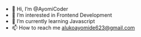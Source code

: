 - 👋 Hi, I’m @AyomiCoder
- 👀 I’m interested in Frontend Development
- 🌱 I’m currently learning Javascript 
- 📫 How to reach me alukoayomide623@gmail.com

<!---
AyomiCoder/AyomiCoder is a ✨ special ✨ repository because its `README.md` (this file) appears on your GitHub profile.
You can click the Preview link to take a look at your changes.
--->
